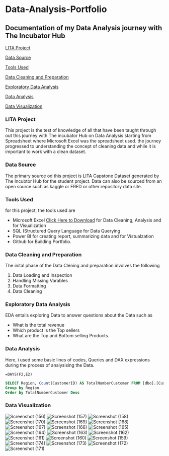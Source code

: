 # Data-Analysis-Portfolio
## Documentation of my Data Analysis journey with The Incubator Hub
[LITA Project](#lita-project)

[Data Source](#data-source)

[Tools Used](#tools-used)

[Data Cleaning and Preparation](#data-cleaning-and-preparation)

[Exploratory Data Analysis](#exploratory-data-analysis)

[Data Analysis](#data-analysis)

[Data Visualization](#data-visualization)


### LITA Project
This project is the test of knowledge of all that have been taught through out this journey with The incubator Hub on Data Analysis starting from Spreadsheet where Microsoft Excel was the spreadsheet used. the journey progressed to understanding the concept of cleaning data and while it is important to work with a clean dataset. 

### Data Source
The primary source od this project is LITA Capstone Dataset generated by The Incubtor Hub for the student project. Data can also be sourced from an open source such as kaggle or FRED or other repository data site.

### Tools Used
for this project, the tools used are
- Microsoft Excel [Click Here to Download](https://www.microsoft.com) for Data Cleaning, Analysis and for Visualization
- SQL (Structured Query Language for Data Querying
- Power BI for creating report, summarizing data and for Vistualzation
- Github for Building Portfolio.

### Data Cleaning and Preparation
The inital phase of the Data Clening and preparation involves the following
1. Data Loading and Inspection
2. Handling Missing Varables
3. Data Formatting
4. Data Cleaning

### Exploratory Data Analysis
EDA entails exploring Data to answer questions about the Data such as 
- What is the total revenue
- Which product is the Top sellers
- What are the Top and Bottom selling Products.

### Data Analysis
Here, i used some basic lines of codes, Queries and DAX expressions during the process of analysising the Data.

``` EXCEL
=DAYS(F2,E2)
```
```SQL
SELECT Region, Count(CustomerID) AS TotalNumberCustomer FROM [dbo].[CustomerDataCSV]
Group by Region 
Order by TotalNumberCustomer Desc
``` 
### Data Visualization
![Screenshot (156)](https://github.com/user-attachments/assets/3bd785e9-7da8-4948-a574-c492a6116d27)
![Screenshot (157)](https://github.com/user-attachments/assets/e031df4e-0fbc-4a1e-989f-4b6cdc9d4b2c)
![Screenshot (158)](https://github.com/user-attachments/assets/c2cd5e94-d852-46c9-a6a9-e8a9de363d89)
![Screenshot (170)](https://github.com/user-attachments/assets/a5917093-7087-4da0-a400-de330733cf54)
![Screenshot (169)](https://github.com/user-attachments/assets/c6bc745a-19cc-489e-8fd1-9d94f3ee237b)
![Screenshot (168)](https://github.com/user-attachments/assets/336cbfdc-9ed6-407f-9ab2-4f9d83575725)
![Screenshot (167)](https://github.com/user-attachments/assets/806c8d1f-9e72-4db7-a752-883f72362683)
![Screenshot (166)](https://github.com/user-attachments/assets/c3994159-d5a8-4041-bea9-01b050b02b09)
![Screenshot (165)](https://github.com/user-attachments/assets/6bcadfb2-23f9-4ea2-91c9-e6e3e55d16e4)
![Screenshot (164)](https://github.com/user-attachments/assets/d0739ce7-7b30-4f8b-9c99-ba3c45c12bc1)
![Screenshot (163)](https://github.com/user-attachments/assets/01b02e2a-f79a-4a3b-8996-eedc27c84645)
![Screenshot (162)](https://github.com/user-attachments/assets/eb1a7db1-791d-4545-993c-89f23696fff3)
![Screenshot (161)](https://github.com/user-attachments/assets/6b544d47-ac7f-4883-9989-0973c0d9253b)
![Screenshot (160)](https://github.com/user-attachments/assets/d29426ea-82ee-4701-82c7-37e8e2db65ce)
![Screenshot (159)](https://github.com/user-attachments/assets/82505788-2a89-49bc-9bf7-0b6d83eecacb)
![Screenshot (174)](https://github.com/user-attachments/assets/51b6eb79-3a95-4355-9389-6f1809861ff3)
![Screenshot (173)](https://github.com/user-attachments/assets/2e9fd351-c43b-4741-8ea6-c91d93614f4c)
![Screenshot (172)](https://github.com/user-attachments/assets/d5bbdabc-668c-416a-992a-0a23b7c7fe13)
![Screenshot (171)](https://github.com/user-attachments/assets/50c3ad7c-a3b5-43f5-965c-f53dba65eecf)
